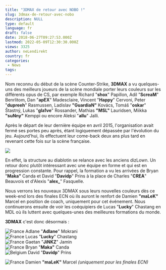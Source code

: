 ```yaml
---
title: "3DMAX de retour avec NOBO !"
slug: 3dmax-de-retour-avec-nobo
description: NULL
type: default
language: fr
draft: false
date: 2018-06-27T09:27:53.000Z
lastmod: 2022-05-09T12:30:30.000Z
views: 3325
author: neLendirekt
country: fr
categories:
 - News
tags:
---
```

Nom reconnu du début de la scène Counter-Strike, **3DMAX** a vu quelques-uns des meilleurs joueurs de la scène mondiale porter leurs couleurs sur les différents opus de CS, par exemple Richard "**shox**" Papillon, Adil "**ScreaM**" Benrlitom, Dan "**apEX**" Madesclaire, Vincent "**Happy**" Cervoni, Peter "**dupreeh**" Rasmussen, Ladislav **"GuardiaN"** Kovács, Tomáš "**oskar**" Štastný, Lukas "**gla1ve**" Rossander, Mathias **"MSL"** Lauridsen, Miikka **"suNny"** Kemppi ou encore Aleksi "**allu**" Jalli.

Après le départ de leur dernière équipe en avril 2015, l'organisation avait fermé ses portes peu après, étant logiquement dépassée par l'évolution du jeu. Aujourd'hui, ils effectuent leur come-back deux ans plus tard en revenant cette fois sur la scène française.

![](https://flickshot-ue.s3.eu-west-2.amazonaws.com/flickshot/article/5b3352356871b/images/D6CJ2jLv1NBZrQ85vPcbgRABaBYvq6gib8c3e6Ru.jpeg)

En effet, la structure au diablotin se relance avec les anciens dizLown. Un retour donc plutôt intéressant avec une équipe en forme et qui est en progression constante. Pour rappel, la formation a vu les arrivées de Bryan "**Maka"** Canda et David "**Davidp**" Prins à la place de Charles "**CREA**" Beauvois et d'Alexis "**alex\_**" Fasquelle.

Nous verrons les nouveaux 3DMAX sous leurs nouvelles couleurs dès ce week-end lors des finales ECN où ils auront le renfort de Damien **"maLeK"** Marcel en position de coach, uniquement pour cet événement. Nous continuerons ensuite de voir les coéquipiers de⁠ Lucas "**Lucky**" Chastang en MDL où ils luttent avec quelques-unes des meilleures formations du monde.

**3DMAX** c'est donc désormais :

![France](/images/countries/fr.svg)⁠ Adlane "**Adlane**" Mokrani  
![France](/images/countries/fr.svg)⁠ Lucas "**Lucky**" Chastang  
![France](/images/countries/fr.svg)⁠ Gaetan "**JiNKZ**" Jamin  
![France](/images/countries/fr.svg)⁠ Bryan "**Maka"** Canda  
![Belgium](/images/countries/be.svg)⁠ David "**Davidp**" Prins

![France](/images/countries/fr.svg)⁠ Damien **"maLeK"** Marcel _(uniquement pour les finales ECN)_
